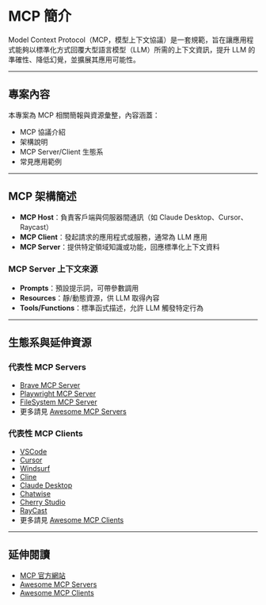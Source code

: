 # MCP 簡介

Model Context Protocol（MCP，模型上下文協議）是一套規範，旨在讓應用程式能夠以標準化方式回覆大型語言模型（LLM）所需的上下文資訊，提升 LLM 的準確性、降低幻覺，並擴展其應用可能性。

---

## 專案內容

本專案為 MCP 相關簡報與資源彙整，內容涵蓋：
- MCP 協議介紹
- 架構說明
- MCP Server/Client 生態系
- 常見應用範例

---

## MCP 架構簡述

- **MCP Host**：負責客戶端與伺服器間通訊（如 Claude Desktop、Cursor、Raycast）
- **MCP Client**：發起請求的應用程式或服務，通常為 LLM 應用
- **MCP Server**：提供特定領域知識或功能，回應標準化上下文資料

### MCP Server 上下文來源
- **Prompts**：預設提示詞，可帶參數調用
- **Resources**：靜/動態資源，供 LLM 取得內容
- **Tools/Functions**：標準函式描述，允許 LLM 觸發特定行為

---

## 生態系與延伸資源

### 代表性 MCP Servers
- [Brave MCP Server](https://github.com/modelcontextprotocol/servers/blob/main/src/brave-search/README.md)
- [Playwright MCP Server](https://github.com/microsoft/playwright-mcp)
- [FileSystem MCP Server](https://github.com/modelcontextprotocol/servers/tree/main/src/filesystem)
- 更多請見 [Awesome MCP Servers](https://github.com/wong2/awesome-mcp-servers)

### 代表性 MCP Clients
- [VSCode](https://code.visualstudio.com/)
- [Cursor](https://www.cursor.com/)
- [Windsurf](https://windsurf.com/editor)
- [Cline](https://github.com/cline/cline)
- [Claude Desktop](https://claude.ai/download)
- [Chatwise](https://chatwise.app/)
- [Cherry Studio](https://github.com/CherryHQ/cherry-studio)
- [RayCast](https://www.raycast.com/)
- 更多請見 [Awesome MCP Clients](https://github.com/punkpeye/awesome-mcp-clients)

---

## 延伸閱讀
- [MCP 官方網站](https://modelcontextprotocol.io/)
- [Awesome MCP Servers](https://github.com/wong2/awesome-mcp-servers)
- [Awesome MCP Clients](https://github.com/punkpeye/awesome-mcp-clients) 